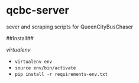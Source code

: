 qcbc-server
===========

sever and scraping scripts for QueenCityBusChaser

##Install##

*virtualenv*

* `virtualenv env`
* `source env/bin/activate`
* `pip install -r requirements-env.txt`
